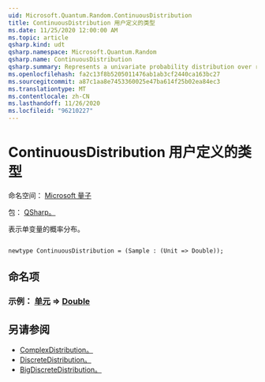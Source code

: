 ```yaml
---
uid: Microsoft.Quantum.Random.ContinuousDistribution
title: ContinuousDistribution 用户定义的类型
ms.date: 11/25/2020 12:00:00 AM
ms.topic: article
qsharp.kind: udt
qsharp.namespace: Microsoft.Quantum.Random
qsharp.name: ContinuousDistribution
qsharp.summary: Represents a univariate probability distribution over real numbers.
ms.openlocfilehash: fa2c13f8b5205011476ab1ab3cf2440ca163bc27
ms.sourcegitcommit: a87c1aa8e7453360025e47ba614f25b02ea84ec3
ms.translationtype: MT
ms.contentlocale: zh-CN
ms.lasthandoff: 11/26/2020
ms.locfileid: "96210227"
---
```

# <a name="continuousdistribution-user-defined-type"></a>ContinuousDistribution 用户定义的类型

命名空间： [Microsoft 量子](xref:Microsoft.Quantum.Random)

包： [QSharp。](https://nuget.org/packages/Microsoft.Quantum.QSharp.Core)


表示单变量的概率分布。

```qsharp

newtype ContinuousDistribution = (Sample : (Unit => Double));
```



## <a name="named-items"></a>命名项

### <a name="sample--unit--double"></a>示例： [单元](xref:microsoft.quantum.lang-ref.unit) => [Double](xref:microsoft.quantum.lang-ref.double) 



## <a name="see-also"></a>另请参阅

- [ComplexDistribution。](xref:Microsoft.Quantum.Random.ComplexDistribution)
- [DiscreteDistribution。](xref:Microsoft.Quantum.Random.DiscreteDistribution)
- [BigDiscreteDistribution。](xref:Microsoft.Quantum.Random.BigDiscreteDistribution)